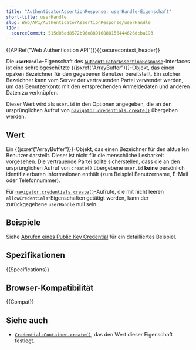 ```yaml
---
title: "AuthenticatorAssertionResponse: userHandle-Eigenschaft"
short-title: userHandle
slug: Web/API/AuthenticatorAssertionResponse/userHandle
l10n:
  sourceCommit: 515d03ad8572b96e88916888156444626dcba193
---
```


{{APIRef("Web Authentication API")}}{{securecontext_header}}

Die **`userHandle`**-Eigenschaft des [`AuthenticatorAssertionResponse`](/de/docs/Web/API/AuthenticatorAssertionResponse)-Interfaces ist eine schreibgeschützte {{jsxref("ArrayBuffer")}}-Objekt, das einen opaken Bezeichner für den gegebenen Benutzer bereitstellt. Ein solcher Bezeichner kann vom Server der vertrauenden Partei verwendet werden, um das Benutzerkonto mit den entsprechenden Anmeldedaten und anderen Daten zu verknüpfen.

Dieser Wert wird als `user.id` in den Optionen angegeben, die an den ursprünglichen Aufruf von [`navigator.credentials.create()`](/de/docs/Web/API/CredentialsContainer/create) übergeben werden.

## Wert

Ein {{jsxref("ArrayBuffer")}}-Objekt, das einen Bezeichner für den aktuellen Benutzer darstellt. Dieser ist nicht für die menschliche Lesbarkeit vorgesehen. Die vertrauende Partei sollte sicherstellen, dass die an den ursprünglichen Aufruf von `create()` übergebene `user.id` **keine** persönlich identifizierbaren Informationen enthält (zum Beispiel Benutzername, E-Mail oder Telefonnummer).

Für [`navigator.credentials.create()`](/de/docs/Web/API/CredentialsContainer/create)-Aufrufe, die mit nicht leeren `allowCredentials`-Eigenschaften getätigt werden, kann der zurückgegebene `userHandle` null sein.

## Beispiele

Siehe [Abrufen eines Public Key Credential](/de/docs/Web/API/CredentialsContainer/get#retrieving_a_public_key_credential) für ein detailliertes Beispiel.

## Spezifikationen

{{Specifications}}

## Browser-Kompatibilität

{{Compat}}

## Siehe auch

- [`CredentialsContainer.create()`](/de/docs/Web/API/CredentialsContainer/create), das den Wert dieser Eigenschaft festlegt.

